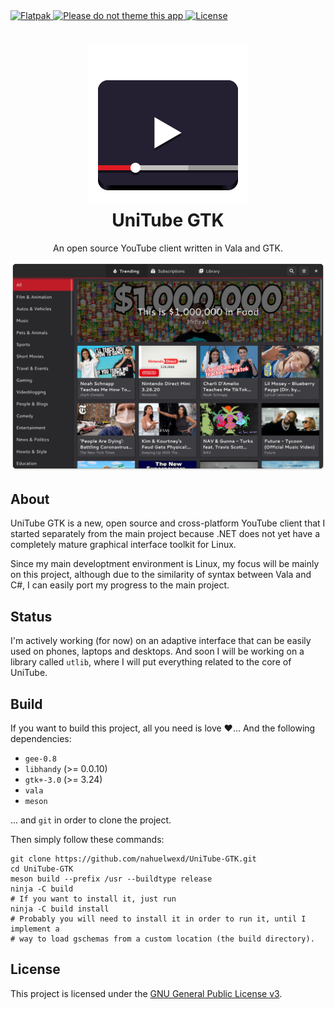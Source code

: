 <a href="https://github.com/nahuelwexd/UniTube-GTK/commits/master">
  <img alt="Flatpak" src="https://github.com/nahuelwexd/UniTube-GTK/workflows/Flatpak/badge.svg"/>
</a>
<a href="https://stopthemingmy.app">
  <img alt="Please do not theme this app" src="https://stopthemingmy.app/badge.svg"/>
</a>
<a href="COPYING">
  <img alt="License" src="https://img.shields.io/github/license/nahuelwexd/UniTube-GTK?label=License&logo=gnu"/>
</a>
<h1 align="center">
  <img src="data/icons/scalable/apps/com.github.nahuelwexd.UniTube.svg"/>
  <br>
  UniTube GTK
</h1>
<p align="center">An open source YouTube client written in Vala and GTK.</p>
<p align="center">
  <img alt="UI Concept" src="ui-concept.png"/>
</p>

## About

UniTube GTK is a new, open source and cross-platform YouTube client that I
started separately from the main project because .NET does not yet have a
completely mature graphical interface toolkit for Linux.

Since my main developtment environment is Linux, my focus will be mainly on this
project, although due to the similarity of syntax between Vala and C#, I can
easily port my progress to the main project.

## Status

I'm actively working (for now) on an adaptive interface that can be easily used
on phones, laptops and desktops. And soon I will be working on a library called
`utlib`, where I will put everything related to the core of UniTube.

## Build

If you want to build this project, all you need is love ❤️... And the following
dependencies:

- `gee-0.8`
- `libhandy` (>= 0.0.10)
- `gtk+-3.0` (>= 3.24)
- `vala`
- `meson`

... and `git` in order to clone the project.

Then simply follow these commands:

```shell
git clone https://github.com/nahuelwexd/UniTube-GTK.git
cd UniTube-GTK
meson build --prefix /usr --buildtype release
ninja -C build
# If you want to install it, just run
ninja -C build install
# Probably you will need to install it in order to run it, until I implement a
# way to load gschemas from a custom location (the build directory).
```

## License

This project is licensed under the [GNU General Public License v3](COPYING).
